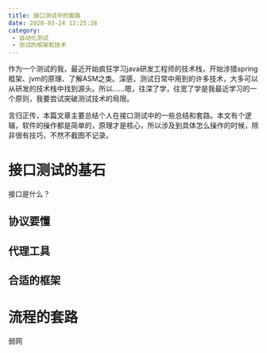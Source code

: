 ```yaml
---
title: 接口测试中的套路
date: 2020-03-24 12:25:28
category:
 - 自动化测试
 - 测试的框架和技术
---
```




作为一个测试的我，最近开始疯狂学习java研发工程师的技术栈，开始涉猎spring框架、jvm的原理、了解ASM之类。深感，测试日常中用到的许多技术，大多可以从研发的技术栈中找到源头。所以……嗯，往深了学，往宽了学是我最近学习的一个原则，我要尝试突破测试技术的局限。

言归正传，本篇文章主要总结个人在接口测试中的一些总结和套路。本文有个逻辑，软件的操作都是简单的，原理才是核心，所以涉及到具体怎么操作的时候，除非很有技巧，不然不截图不记录。

# 接口测试的基石

接口是什么？

## 协议要懂



## 代理工具



## 合适的框架



# 流程的套路

弱网